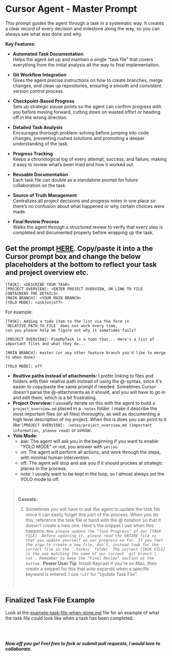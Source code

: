 # Cursor Agent - Master Prompt

This prompt guides the agent through a task in a systematic way. It creates a clear record of every decision and milestone along the way, so you can always see what was done and why.

**Key Features:**

- **Automated Task Documentation**  
  Helps the agent set up and maintain a single “task file” that covers everything from the initial analysis all the way to final implementation.

- **Git Workflow Integration**  
  Gives the agent precise instructions on how to create branches, merge changes, and clean up repositories, ensuring a smooth and consistent version control process.

- **Checkpoint-Based Progress**  
  Sets up strategic pause points so the agent can confirm progress with you before moving forward, cutting down on wasted effort or heading off in the wrong direction.

- **Detailed Task Analysis**  
  Encourages thorough problem-solving before jumping into code changes, preventing rushed solutions and promoting a deeper understanding of the task.

- **Progress Tracking**  
  Keeps a chronological log of every attempt, success, and failure, making it easy to review what’s been tried and how it worked out.

- **Reusable Documentation**  
  Each task file can double as a standalone prompt for future collaboration on the task.

- **Source of Truth Management**  
  Centralizes all project decisions and progress notes in one place so there’s no confusion about what happened or why certain choices were made.

- **Final Review Process**  
  Walks the agent through a structured review to verify that every step is completed and documented properly before wrapping up the task.

## Get the prompt [HERE](https://raw.githubusercontent.com/maxfahl/cursor-agent-master-prompt/refs/heads/main/prompt.md). Copy/paste it into a the Cursor prompt box and change the below placeholders at the bottom to reflect your task and project overview etc.

```
[TASK]: <DESCRIBE YOUR TASK>
[PROJECT OVERVIEW]: <ENTER PROJECT OVERVIEW, OR LINK TO FILE CONTAINING THE DETAILS>
[MAIN BRANCH]: <YOUR MAIN BRANCH>
[YOLO MODE]: <ask|on|off>
```

For example:

```
[TASK]: Adding a todo item to the list via the form in `RELATIVE_PATH_TO_FILE` does not work every time,
can you please help me figure out why it sometimes fails?

[PROJECT OVERVIEW]: PimpMyTask is a todo that... Here's a list of important files and what they do...

[MAIN BRANCH]: master (or any other feature branch you'd like to merge to when done)

[YOLO MODE]: off
```

- **Realtive paths instead of attachments:** I prefer linking to files and folders with their relative path instead of using the @-syntax, since it's easier to copy/paste the same prompt if needed. Sometimes Cursor doesn't parse the @-attachments as it should, and you will have to go in and edit them, which is a bit frustrating.
- **Project Overview:** I ususally iterate on this with the agent to build a `project_overview.md` placed in a `.notes` folder. I make it describe the most important files (or all files) thoroughly, as well as documenting a high level description of my project. When this is does you can point to it like `[PROJECT OVERVIEW]: .notes/project_overview.md (important information, please read)` or similar.
- **Yolo Mode:**
  - ask: The agent will ask you in the beginning if you want to enable "YOLO MODE" or not, you answer with `yes|no`.
  - on: The agent will perform all actions, and work through the steps, with minimal human intervention.
  - off: The agent will stop and ask you if it should procees at strategic places in the process.
  - note: I usually want to be kept in the loop, so I almost always set the YOLO mode to off.

> <br>
>
> **Caveats:**
> 1. Sometimes you will have to ask the agent to update the task file since it can easily forget this part of the process. When you do this, reference the task file at hand with the @ notation so that it doesn't create a new one.
> Here's the snippet I use when this happens:
> _```Now please update the "Task Progress" of our [TASK FILE]. Before updating it, please read the ENTIRE file so that you update yourself on our progress so far. If you feel the urge to create a new file, don't, instead look for the correct file in the `.tasks/` folder. The correct [TASK FILE] is the one matching the name of our current `git branch | cat`. Remember to keep the "Final Review" section at the bottom.```_
> **Power User Tip**: Install Raycast if you're on Mac, then create a snippet for this that auto expands when a specific keyword is entered. I use `!utf` for "Update Task File".
> 
> <br>

## Finalized Task File Example
Look at the [example-task-file-when-done.md](https://raw.githubusercontent.com/maxfahl/cursor-agent-master-prompt/refs/heads/main/example-task-file-when-done.md) file for an example of what the task file could look like when a task has been completed.

<br>
<br>

_**Now off you go! Feel free to fork or submit pull requests, I would love to collaborate.**_

